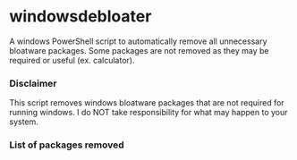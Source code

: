 # windowsdebloater
A windows PowerShell script to automatically remove all unnecessary bloatware packages. Some packages are not removed as they may be required or useful (ex. calculator).

### Disclaimer
This script removes windows bloatware packages that are not required for running windows. I do NOT take responsibility for what may happen to your system.

### List of packages removed


